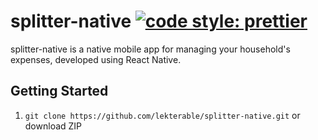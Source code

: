 # splitter-native [![code style: prettier](https://img.shields.io/badge/code_style-prettier-ff69b4.svg?style=flat-square)](https://github.com/prettier/prettier)

splitter-native is a native mobile app for managing your household's expenses, developed using React Native.

## Getting Started

1.  `git clone https://github.com/lekterable/splitter-native.git` or download ZIP

